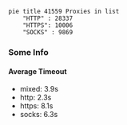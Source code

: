 
```mermaid
pie title 41559 Proxies in list
    "HTTP" : 28337
    "HTTPS": 10006
    "SOCKS" : 9869
```

### Some Info
#### Average Timeout

- mixed: 3.9s
- http: 2.3s
- https: 8.1s
- socks: 6.3s